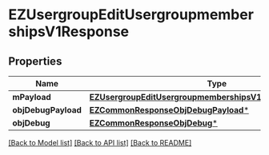 # EZUsergroupEditUsergroupmembershipsV1Response

## Properties
Name | Type | Description | Notes
------------ | ------------- | ------------- | -------------
**mPayload** | [**EZUsergroupEditUsergroupmembershipsV1ResponseMPayload***](EZUsergroupEditUsergroupmembershipsV1ResponseMPayload.md) |  | 
**objDebugPayload** | [**EZCommonResponseObjDebugPayload***](EZCommonResponseObjDebugPayload.md) |  | [optional] 
**objDebug** | [**EZCommonResponseObjDebug***](EZCommonResponseObjDebug.md) |  | [optional] 

[[Back to Model list]](../README.md#documentation-for-models) [[Back to API list]](../README.md#documentation-for-api-endpoints) [[Back to README]](../README.md)


